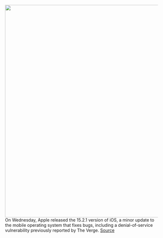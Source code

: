 <img src='https://cdn.vox-cdn.com/thumbor/_XitX_XIXlhwA7pHNx2Dz3-ztMc=/0x0:2040x1360/1200x800/filters:focal(857x517:1183x843)/cdn.vox-cdn.com/uploads/chorus_image/image/70380018/acastro_180604_1777_apple_wwdc_0002.0.jpg' width='700px' /><br/>
On Wednesday, Apple released the 15.2.1 version of iOS, a minor update to the mobile operating system that fixes bugs, including a denial-of-service vulnerability previously reported by The Verge.
<a href='https://www.theverge.com/2022/1/12/22880493/apple-15-2-1-patch-ios-homekit-denial-of-service-vulnerability-fix'> Source <a/>